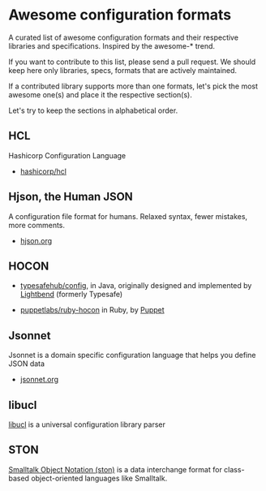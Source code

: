 # Awesome configuration formats

A curated list of awesome configuration formats and their respective libraries and specifications. Inspired by the awesome-* trend.

If you want to contribute to this list, please send a pull request. We should keep here only libraries, specs, formats that are actively maintained.

If a contributed library supports more than one formats, let's pick the most awesome one(s) and place it the respective section(s).

Let's try to keep the sections in alphabetical order.


## HCL
Hashicorp Configuration Language

* [hashicorp/hcl](https://github.com/hashicorp/hcl)

## Hjson, the Human JSON
A configuration file format for humans. Relaxed syntax, fewer mistakes, more comments.

* [hjson.org](http://hjson.org/)


## HOCON

* [typesafehub/config](https://github.com/typesafehub/config), in Java, originally designed and implemented by [Lightbend](http://www.lightbend.com/) (formerly Typesafe)

* [puppetlabs/ruby-hocon](https://github.com/puppetlabs/ruby-hocon) in Ruby, by [Puppet](https://puppet.com/)


## Jsonnet
Jsonnet is a domain specific configuration language that helps you define JSON data

* [jsonnet.org](http://jsonnet.org/)


## libucl
[libucl](https://github.com/vstakhov/libucl) is a universal configuration library parser

## STON
[Smalltalk Object Notation (ston)](https://github.com/svenvc/ston) is a  data interchange format for class-based object-oriented languages like Smalltalk.
